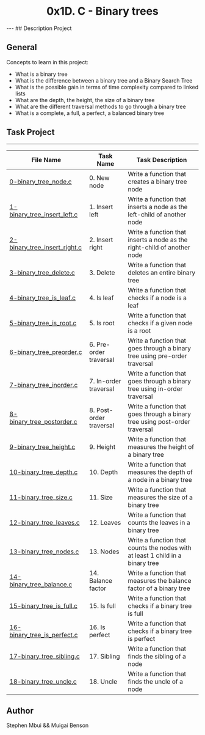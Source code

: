 <h1 align="center">0x1D. C - Binary trees</h1>
---
## Description Project


## General
Concepts to learn in this project:

- What is a binary tree
- What is the difference between a binary tree and a Binary Search Tree
- What is the possible gain in terms of time complexity compared to linked lists
- What are the depth, the height, the size of a binary tree
- What are the different traversal methods to go through a binary tree
- What is a complete, a full, a perfect, a balanced binary tree

## Task Project
---
File Name|Task Name|Task Description
---|---|---
[0-binary_tree_node.c](...)|0. New node|Write a function that creates a binary tree node
[1-binary_tree_insert_left.c](...)|1. Insert left|Write a function that inserts a node as the left-child of another node
[2-binary_tree_insert_right.c](...)|2. Insert right|Write a function that inserts a node as the right-child of another node
[3-binary_tree_delete.c](...)|3. Delete|Write a function that deletes an entire binary tree
[4-binary_tree_is_leaf.c](...)|4. Is leaf|Write a function that checks if a node is a leaf
[5-binary_tree_is_root.c](...)|5. Is root|Write a function that checks if a given node is a root
[6-binary_tree_preorder.c](...)|6. Pre-order traversal|Write a function that goes through a binary tree using pre-order traversal
[7-binary_tree_inorder.c](...)|7. In-order traversal|Write a function that goes through a binary tree using in-order traversal
[8-binary_tree_postorder.c](...)|8. Post-order traversal|Write a function that goes through a binary tree using post-order traversal
[9-binary_tree_height.c](...)|9. Height |Write a function that measures the height of a binary tree
[10-binary_tree_depth.c](...)|10. Depth|Write a function that measures the depth of a node in a binary tree
[11-binary_tree_size.c](...)|11. Size|Write a function that measures the size of a binary tree
[12-binary_tree_leaves.c](...)|12. Leaves|Write a function that counts the leaves in a binary tree
[13-binary_tree_nodes.c](...)|13. Nodes|Write a function that counts the nodes with at least 1 child in a binary tree
[14-binary_tree_balance.c](...)|14. Balance factor|Write a function that measures the balance factor of a binary tree
[15-binary_tree_is_full.c](...)|15. Is full|Write a function that checks if a binary tree is full
[16-binary_tree_is_perfect.c](...)|16. Is perfect|Write a function that checks if a binary tree is perfect
[17-binary_tree_sibling.c](...)|17. Sibling|Write a function that finds the sibling of a node
[18-binary_tree_uncle.c](...)|18. Uncle|Write a function that finds the uncle of a node

## Author
Stephen Mbui && Muigai Benson
